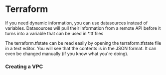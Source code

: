 # Terraform


If you need dynamic information, you can use datasources instead of variables. Datasources will pull their information from a remote API before it turns into a variable that can be used in *.tf files

The terraform.tfstate can be read easily by opening the terraform.tfstate file in a text editor. You will see that the contents is in the JSON format. It can even be changed manually (if you know what you're doing).

### Creating a VPC


